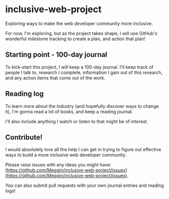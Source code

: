 # inclusive-web-project
Exploring ways to make the web developer community more inclusive.

For now, I'm exploring, but as the project takes shape, I will use GitHub's wonderful milestone tracking to create a plan, and action that plan!

## Starting point - 100-day journal
To kick-start this project, I will keep a 100-day journal. I'll keep track of people I talk to, research I complete, information I gain out of this research, and any action items that come out of the work.

## Reading log
To learn more about the industry (and hopefully discover ways to change it), I'm gonna read a lot of books, and keep a reading journal.

I'll also include anything I watch or listen to that might be of interest.

## Contribute!

I would absolutely love all the help I can get in trying to figure out effective ways to build a more inclusive web developer community.

Please raise issues with any ideas you might have: [https://github.com/Meggin/inclusive-web-project/issues](https://github.com/Meggin/inclusive-web-project/issues).

You can also submit pull requests with your own journal entries and reading logs!
